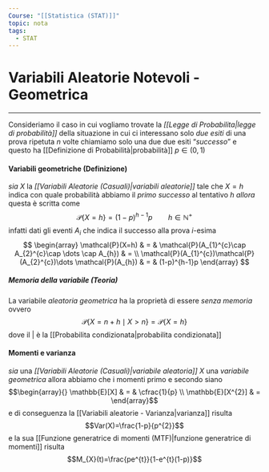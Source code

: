 ```yaml
---
Course: "[[Statistica (STAT)]]"
topic: nota
tags:
  - STAT
---
```

# Variabili Aleatorie Notevoli - Geometrica
---
Consideriamo il caso in cui vogliamo trovate la _[[Legge di Probabilita|legge di probabilità]]_  della situazione in cui ci interessano solo _due esiti_ di una prova ripetuta $n$ volte 
chiamiamo solo una due due esiti “_successo_”  e questo ha [[Definizione di Probabilità|probabilità]] $p\in (0,1)$

#### Variabili geometriche (Definizione)
_sia_ $X$ la _[[Variabili Aleatorie (Casuali)|variabili aleatorie]]_ tale che $X=h$ indica  con quale probabilità abbiamo il _primo successo_ al tentativo $h$ 
_allora_ questa è scritta come$$\mathcal{P}\{ X=h \} = (1-p)^{h-1}p \ \ \ \ \ \ \ \ h \in  \mathbb{N}^{+}$$
infatti dati gli eventi $A_{i}$ che indica il successo alla prova $i$-esima$$ \begin{array}
\mathcal{P}(X=h) & = & \mathcal{P}(A_{1}^{c}\cap A_{2}^{c}\cap \dots \cap A_{h}) & = \\
\mathcal{P}(A_{1}^{c})\mathcal{P}(A_{2}^{c})\dots \mathcal{P}(A_{h}) & = & (1-p)^{h-1}p
\end{array}
$$
##### Memoria della variabile (Teoria)
La variabile _aleatoria geometrica_ ha la proprietà di essere _senza memoria_ ovvero $$\mathcal{P}\{X=n+h\mid X>n\}=\mathcal{P}\{X=h\}$$dove il $|$ è la [[Probabilita condizionata|probabilita condizionata]]



#### Momenti  e varianza
_sia_ una _[[Variabili Aleatorie (Casuali)|variabile aleatoria]]_ $X$ una _variabile geometrica_ allora abbiamo che i momenti primo e secondo siano
$$\begin{array}{}
\mathbb{E}[X] & = & \cfrac{1}{p} \\
\mathbb{E}[X^{2}] & =
\end{array}$$ e di conseguenza la [[Variabili aleatorie - Varianza|varianza]] risulta $$Var(X)=\frac{1-p}{p^{2}}$$
e la sua [[Funzione generatrice di momenti (MTF)|funzione generatrice di momenti]] risulta $$M_{X}(t)=\frac{pe^{t}}{1-e^{t}(1-p)}$$ 